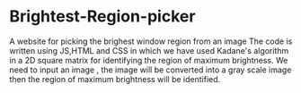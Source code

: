 # Brightest-Region-picker
A website for picking the brighest window region from an image
The code is written using JS,HTML and CSS in which we have used Kadane's algorithm in a 2D square matrix
for identifying the region of maximum brightness.
We need to input an image , the image will be converted into a gray scale image 
then the region of maximum brightness will be identified.
